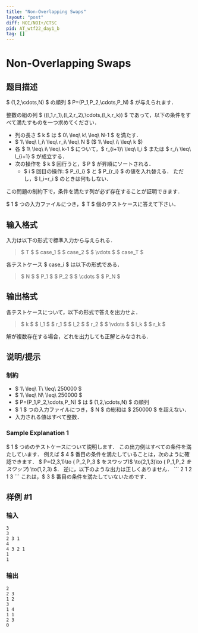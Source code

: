 ```yaml
---
title: "Non-Overlapping Swaps"
layout: "post"
diff: NOI/NOI+/CTSC
pid: AT_wtf22_day1_b
tag: []
---
```


# Non-Overlapping Swaps

## 题目描述

[problemUrl]: https://atcoder.jp/contests/wtf22-day1-open/tasks/wtf22_day1_b

$ (1,2,\cdots,N) $ の順列 $ P=(P_1,P_2,\cdots,P_N) $ が与えられます．

整数の組の列 $ ((l_1,r_1),(l_2,r_2),\cdots,(l_k,r_k)) $ であって，以下の条件をすべて満たすものを一つ求めてください．

- 列の長さ $ k $ は $ 0\ \leq\ k\ \leq\ N-1 $ を満たす．
- $ 1\ \leq\ l_i\ \leq\ r_i\ \leq\ N $ ($ 1\ \leq\ i\ \leq\ k $)
- 各 $ 1\ \leq\ i\ \leq\ k-1 $ について，$ r_{i+1}\ \leq\ l_i $ または $ r_i\ \leq\ l_{i+1} $ が成立する．
- 次の操作を $ k $ 回行うと，$ P $ が昇順にソートされる．
  - $ i $ 回目の操作: $ P_{l_i} $ と $ P_{r_i} $ の値を入れ替える． ただし，$ l_i=r_i $ のときは何もしない．

この問題の制約下で，条件を満たす列が必ず存在することが証明できます．

$ 1 $ つの入力ファイルにつき，$ T $ 個のテストケースに答えて下さい．

## 输入格式

入力は以下の形式で標準入力から与えられる．

> $ T $ $ case_1 $ $ case_2 $ $ \vdots $ $ case_T $

各テストケース $ case_i $ は以下の形式である．

> $ N $ $ P_1 $ $ P_2 $ $ \cdots $ $ P_N $

## 输出格式

各テストケースについて，以下の形式で答えを出力せよ．

> $ k $ $ l_1 $ $ r_1 $ $ l_2 $ $ r_2 $ $ \vdots $ $ l_k $ $ r_k $

解が複数存在する場合，どれを出力しても正解とみなされる．

## 说明/提示

### 制約

- $ 1\ \leq\ T\ \leq\ 250000 $
- $ 1\ \leq\ N\ \leq\ 250000 $
- $ P=(P_1,P_2,\cdots,P_N) $ は $ (1,2,\cdots,N) $ の順列
- $ 1 $ つの入力ファイルにつき，$ N $ の総和は $ 250000 $ を超えない．
- 入力される値はすべて整数．

### Sample Explanation 1

$ 1 $ つめのテストケースについて説明します． この出力例はすべての条件を満たしています． 例えば $ 4 $ 番目の条件を満たしていることは，次のように確認できます． $ P=(2,3,1)\to $($ P_2,P_3 $ をスワップ)$ \to(2,1,3)\to $($ P_1,P_2 $をスワップ)$ \to(1,2,3) $． 逆に，以下のような出力は正しくありません． ``` 2 1 2 1 3 ``` これは，$ 3 $ 番目の条件を満たしていないためです．

## 样例 #1

### 输入

```
3
3
2 3 1
4
4 3 2 1
1
1
```

### 输出

```
2
2 3
1 2
3
1 4
1 1
2 3
0
```

